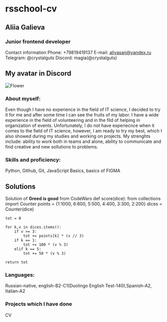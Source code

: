 # rsschool-cv #	
## Aliia Galieva ## 
### Junior frontend developer ###  
Contact information 
Phone: +79819419137
E-mail: aliyasan@yandex.ru
Telegram: @crystalguts
Discord: magia(@crystalguts)
## My avatar in Discord ##
![Flower](https://www.hollandbulbfarms.com/Shared/Images/Product/Stargazer-Oriental-Lily/77167-stargazer-oriental-lily.jpg)
### About myself: ### 
Even though I have no experience in the field of IT science, I decided to try it for me and after some time I can see the fruits of my labor.
I have a wide experience in the field of volunteering and in the fild of helping in organization of events. Unfortunately, I do not have experiecnce
when it comes to the field of IT science, however, I am ready to try my best, which I also showed during my studies and working on projects. My strenghts include:
ability to work both in teams and alone, ability to communicate and find creative and new sollutions to problems. 
### Skills and proficiency: ###
Python, Github, Git, JavaScript Basics, basics of FIGMA
## Solutions ## 
Solution of **Greed is good** from CodeWars 
def score(dice):
    from collections import Counter
    points = {1:1000, 6:600, 5:500, 4:400, 3:300, 2:200}
    dices = Counter(dice)

    tot = 0

    for k,v in dices.items():
        if v >= 3:
            tot += points[k] * (v // 3)
        if k == 1:
            tot += 100 * (v % 3)
        elif k == 5:
            tot += 50 * (v % 3)

    return tot
### Languages: ###
Russian-native, english-B2-C1(Duolingo English Test-140),Spanish-A2, Italian-A2
### Projects which I have done ###
CV

